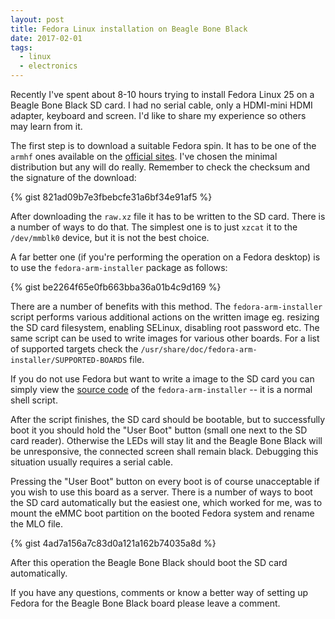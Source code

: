 ```yaml
---
layout: post
title: Fedora Linux installation on Beagle Bone Black
date: 2017-02-01
tags:
  - linux
  - electronics
---
```


Recently I've spent about 8-10 hours trying to install Fedora Linux 25 on a Beagle Bone Black SD card. I had no serial cable, only a HDMI-mini HDMI adapter, keyboard and screen. I'd like to share my experience so others may learn from it.

The first step is to download a suitable Fedora spin. It has to be one of the `armhf` ones available on the [official sites](https://arm.fedoraproject.org/). I've chosen the minimal distribution but any will do really. Remember to check the checksum and the signature of the download:

{% gist 821ad09b7e3fbebcfe31a6bf34e91af5 %}

After downloading the `raw.xz` file it has to be written to the SD card. There is a number of ways to do that. The simplest one is to just `xzcat` it to the `/dev/mmblk0` device, but it is not the best choice.

A far better one (if you're performing the operation on a Fedora desktop) is to use the `fedora-arm-installer` package as follows:

{% gist be2264f65e0fb663bba36a01b4c9d169 %}

There are a number of benefits with this method. The `fedora-arm-installer` script performs various additional actions on the written image eg. resizing the SD card filesystem, enabling SELinux, disabling root password etc. The same script can be used to write images for various other boards. For a list of supported targets check the `/usr/share/doc/fedora-arm-installer/SUPPORTED-BOARDS` file.

If you do not use Fedora but want to write a image to the SD card you can simply view the [source code](https://github.com/sorki/fedora-arm-installer) of the `fedora-arm-installer` -- it is a normal shell script.

After the script finishes, the SD card should be bootable, but to successfully boot it you should hold the "User Boot" button (small one next to the SD card reader). Otherwise the LEDs will stay lit and the Beagle Bone Black will be unresponsive, the connected screen shall remain black. Debugging this situation usually requires a serial cable.

Pressing the "User Boot" button on every boot is of course unacceptable if you wish to use this board as a server. There is a number of ways to boot the SD card automatically but the easiest one, which worked for me, was to mount the eMMC boot partition on the booted Fedora system and rename the MLO file.

{% gist 4ad7a156a7c83d0a121a162b74035a8d %}

After this operation the Beagle Bone Black should boot the SD card automatically.

If you have any questions, comments or know a better way of setting up Fedora for the Beagle Bone Black board please leave a comment.
